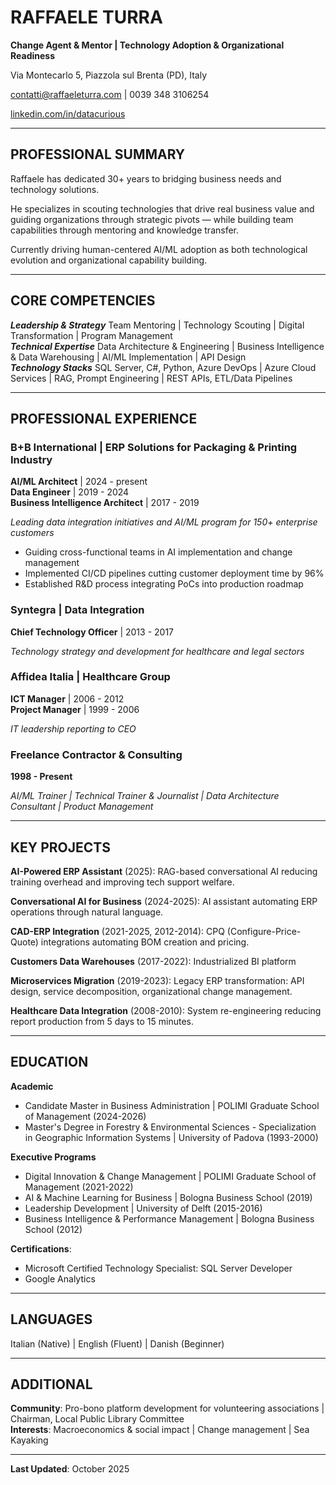 # RAFFAELE TURRA

**Change Agent & Mentor | Technology Adoption & Organizational Readiness**

Via Montecarlo 5, Piazzola sul Brenta (PD), Italy

contatti@raffaeleturra.com | 0039 348 3106254

[linkedin.com/in/datacurious](https://www.linkedin.com/in/datacurious/)

---

## PROFESSIONAL SUMMARY

Raffaele has dedicated 30+ years to bridging business needs and technology solutions.

He specializes in scouting technologies that drive real business value and guiding organizations through strategic pivots — while building team capabilities through mentoring and knowledge transfer.

Currently driving human-centered AI/ML adoption as both technological evolution and organizational capability building.

---

## CORE COMPETENCIES

***Leadership & Strategy*** Team Mentoring | Technology Scouting | Digital Transformation | Program Management<br/>
***Technical Expertise*** Data Architecture & Engineering | Business Intelligence & Data Warehousing | AI/ML Implementation | API Design<br/>
***Technology Stacks*** SQL Server, C#, Python, Azure DevOps | Azure Cloud Services | RAG, Prompt Engineering | REST APIs, ETL/Data Pipelines

---

## PROFESSIONAL EXPERIENCE

### B+B International | ERP Solutions for Packaging & Printing Industry

**AI/ML Architect** | 2024 - present<br />
**Data Engineer** | 2019 - 2024<br />
**Business Intelligence Architect** | 2017 - 2019

*Leading data integration initiatives and AI/ML program for 150+ enterprise customers*

* Guiding cross-functional teams in AI implementation and change management
* Implemented CI/CD pipelines cutting customer deployment time by 96%
* Established R&D process integrating PoCs into production roadmap

### Syntegra | Data Integration
**Chief Technology Officer** | 2013 - 2017

*Technology strategy and development for healthcare and legal sectors*

### Affidea Italia | Healthcare Group
**ICT Manager** | 2006 - 2012<br />
**Project Manager** | 1999 - 2006

*IT leadership reporting to CEO*

### Freelance Contractor & Consulting
**1998 - Present**

*AI/ML Trainer | Technical Trainer & Journalist | Data Architecture Consultant | Product Management*

---

## KEY PROJECTS

**AI-Powered ERP Assistant** (2025): RAG-based conversational AI reducing training overhead and improving tech support welfare.

**Conversational AI for Business** (2024-2025): AI assistant automating ERP operations through natural language.

**CAD-ERP Integration** (2021-2025, 2012-2014): CPQ (Configure-Price-Quote) integrations automating BOM creation and pricing.

**Customers Data Warehouses** (2017-2022): Industrialized BI platform

**Microservices Migration** (2019-2023): Legacy ERP transformation: API design, service decomposition, organizational change management.

**Healthcare Data Integration** (2008-2010): System re-engineering reducing report production from 5 days to 15 minutes.

---

## EDUCATION

**Academic**

* Candidate Master in Business Administration | POLIMI Graduate School of Management (2024-2026)
* Master's Degree in Forestry & Environmental Sciences - Specialization in Geographic Information Systems | University of Padova (1993-2000)

**Executive Programs**

* Digital Innovation & Change Management | POLIMI Graduate School of Management (2021-2022)
* AI & Machine Learning for Business | Bologna Business School (2019)
* Leadership Development | University of Delft (2015-2016)
* Business Intelligence & Performance Management | Bologna Business School (2012)

**Certifications**: 

* Microsoft Certified Technology Specialist: SQL Server Developer 
* Google Analytics

---

## LANGUAGES

Italian (Native) | English (Fluent) | Danish (Beginner)

---

## ADDITIONAL

**Community**: Pro-bono platform development for volunteering associations | Chairman, Local Public Library Committee<br />
**Interests**: Macroeconomics & social impact | Change management | Sea Kayaking

---

**Last Updated**: October 2025
